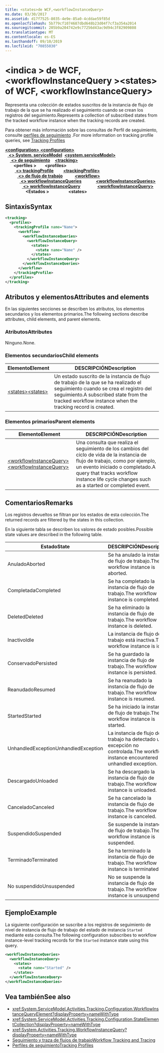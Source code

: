 ```yaml
---
title: <states>de WCF,<workflowInstanceQuery>
ms.date: 03/30/2017
ms.assetid: d17f7525-8035-4e9e-85a0-4cddae59f85d
ms.openlocfilehash: 5b779cf1074687dbd648b23d04f7cf3a354a2014
ms.sourcegitcommit: 205b9a204742e9c77256d43ac9d94c3f82909808
ms.translationtype: MT
ms.contentlocale: es-ES
ms.lasthandoff: 09/10/2019
ms.locfileid: "70855030"
---
```

# <a name="states-of-wcf-workflowinstancequery"></a><span data-ttu-id="6d284-102">\<indica > de WCF, \<workflowInstanceQuery ></span><span class="sxs-lookup"><span data-stu-id="6d284-102">\<states> of WCF, \<workflowInstanceQuery></span></span>

<span data-ttu-id="6d284-103">Representa una colección de estados suscritos de la instancia de flujo de trabajo de la que se ha realizado el seguimiento cuando se crean los registros del seguimiento.</span><span class="sxs-lookup"><span data-stu-id="6d284-103">Represents a collection of subscribed states from the tracked workflow instance when the tracking records are created.</span></span>  
  
<span data-ttu-id="6d284-104">Para obtener más información sobre las consultas de Perfil de seguimiento, consulte [perfiles de seguimiento](../../../windows-workflow-foundation/tracking-profiles.md) .</span><span class="sxs-lookup"><span data-stu-id="6d284-104">For more information on tracking profile queries, see [Tracking Profiles](../../../windows-workflow-foundation/tracking-profiles.md)</span></span>  
  
<span data-ttu-id="6d284-105">[ **\<configuration>** ](../configuration-element.md)</span><span class="sxs-lookup"><span data-stu-id="6d284-105">[**\<configuration>**](../configuration-element.md)</span></span>\
<span data-ttu-id="6d284-106">&nbsp;&nbsp;[ **\<> System. serviceModel**](system-servicemodel.md)</span><span class="sxs-lookup"><span data-stu-id="6d284-106">&nbsp;&nbsp;[**\<system.serviceModel>**](system-servicemodel.md)</span></span>\
<span data-ttu-id="6d284-107">&nbsp;&nbsp;&nbsp;&nbsp;[ **\<> de seguimiento**](tracking-of-wcf.md)</span><span class="sxs-lookup"><span data-stu-id="6d284-107">&nbsp;&nbsp;&nbsp;&nbsp;[**\<tracking>**](tracking-of-wcf.md)</span></span>\
<span data-ttu-id="6d284-108">&nbsp;&nbsp;&nbsp;&nbsp;&nbsp;&nbsp; **\<perfiles >** </span><span class="sxs-lookup"><span data-stu-id="6d284-108">&nbsp;&nbsp;&nbsp;&nbsp;&nbsp;&nbsp;**\<profiles>**</span></span>\
<span data-ttu-id="6d284-109">&nbsp;&nbsp;&nbsp;&nbsp;&nbsp;&nbsp;&nbsp;&nbsp;[ **\<> trackingProfile**](trackingprofile-of-wcf.md)</span><span class="sxs-lookup"><span data-stu-id="6d284-109">&nbsp;&nbsp;&nbsp;&nbsp;&nbsp;&nbsp;&nbsp;&nbsp;[**\<trackingProfile>**](trackingprofile-of-wcf.md)</span></span>\
<span data-ttu-id="6d284-110">&nbsp;&nbsp;&nbsp;&nbsp;&nbsp;&nbsp;&nbsp;&nbsp;&nbsp;&nbsp;[ **\<> de flujo de trabajo**](workflow-of-wcf.md)</span><span class="sxs-lookup"><span data-stu-id="6d284-110">&nbsp;&nbsp;&nbsp;&nbsp;&nbsp;&nbsp;&nbsp;&nbsp;&nbsp;&nbsp;[**\<workflow>**](workflow-of-wcf.md)</span></span>\
<span data-ttu-id="6d284-111">&nbsp;&nbsp;&nbsp;&nbsp;&nbsp;&nbsp;&nbsp;&nbsp;&nbsp;&nbsp;&nbsp;&nbsp;[ **\<> workflowInstanceQueries**](workflowinstancequeries-of-wcf.md)</span><span class="sxs-lookup"><span data-stu-id="6d284-111">&nbsp;&nbsp;&nbsp;&nbsp;&nbsp;&nbsp;&nbsp;&nbsp;&nbsp;&nbsp;&nbsp;&nbsp;[**\<workflowInstanceQueries>**](workflowinstancequeries-of-wcf.md)</span></span>\
<span data-ttu-id="6d284-112">&nbsp;&nbsp;&nbsp;&nbsp;&nbsp;&nbsp;&nbsp;&nbsp;&nbsp;&nbsp;&nbsp;&nbsp;&nbsp;&nbsp;[ **\<> workflowInstanceQuery**](workflowinstancequery-of-wcf.md)</span><span class="sxs-lookup"><span data-stu-id="6d284-112">&nbsp;&nbsp;&nbsp;&nbsp;&nbsp;&nbsp;&nbsp;&nbsp;&nbsp;&nbsp;&nbsp;&nbsp;&nbsp;&nbsp;[**\<workflowInstanceQuery>**](workflowinstancequery-of-wcf.md)</span></span>\
<span data-ttu-id="6d284-113">&nbsp;&nbsp;&nbsp;&nbsp;&nbsp;&nbsp;&nbsp;&nbsp;&nbsp;&nbsp;&nbsp;&nbsp;&nbsp;&nbsp;&nbsp;&nbsp; **\<Estados >**</span><span class="sxs-lookup"><span data-stu-id="6d284-113">&nbsp;&nbsp;&nbsp;&nbsp;&nbsp;&nbsp;&nbsp;&nbsp;&nbsp;&nbsp;&nbsp;&nbsp;&nbsp;&nbsp;&nbsp;&nbsp;**\<states>**</span></span>  
  
## <a name="syntax"></a><span data-ttu-id="6d284-114">Sintaxis</span><span class="sxs-lookup"><span data-stu-id="6d284-114">Syntax</span></span>  
  
```xml  
<tracking>
  <profiles>
    <trackingProfile name="Name">
      <workflow>
        <workflowInstanceQueries>
          <workflowInstanceQuery>
            <states>
              <state name="Name" />
            </states>
          </workflowInstanceQuery>
        </workflowInstanceQueries>
      </workflow>
    </trackingProfile>
  </profiles>
</tracking>
```  
  
## <a name="attributes-and-elements"></a><span data-ttu-id="6d284-115">Atributos y elementos</span><span class="sxs-lookup"><span data-stu-id="6d284-115">Attributes and elements</span></span>

<span data-ttu-id="6d284-116">En las siguientes secciones se describen los atributos, los elementos secundarios y los elementos primarios.</span><span class="sxs-lookup"><span data-stu-id="6d284-116">The following sections describe attributes, child elements, and parent elements.</span></span>  
  
### <a name="attributes"></a><span data-ttu-id="6d284-117">Atributos</span><span class="sxs-lookup"><span data-stu-id="6d284-117">Attributes</span></span>  

<span data-ttu-id="6d284-118">Ninguno.</span><span class="sxs-lookup"><span data-stu-id="6d284-118">None.</span></span>  
  
### <a name="child-elements"></a><span data-ttu-id="6d284-119">Elementos secundarios</span><span class="sxs-lookup"><span data-stu-id="6d284-119">Child elements</span></span>
  
|<span data-ttu-id="6d284-120">Elemento</span><span class="sxs-lookup"><span data-stu-id="6d284-120">Element</span></span>|<span data-ttu-id="6d284-121">DESCRIPCIÓN</span><span class="sxs-lookup"><span data-stu-id="6d284-121">Description</span></span>|  
|-------------|-----------------|  
|[<span data-ttu-id="6d284-122">\<states></span><span class="sxs-lookup"><span data-stu-id="6d284-122">\<states></span></span>](state-of-wcf-workflowinstancequery.md)|<span data-ttu-id="6d284-123">Un estado suscrito de la instancia de flujo de trabajo de la que se ha realizado el seguimiento cuando se crea el registro del seguimiento.</span><span class="sxs-lookup"><span data-stu-id="6d284-123">A subscribed state from the tracked workflow instance when the tracking record is created.</span></span>|  
  
### <a name="parent-elements"></a><span data-ttu-id="6d284-124">Elementos primarios</span><span class="sxs-lookup"><span data-stu-id="6d284-124">Parent elements</span></span>  
  
|<span data-ttu-id="6d284-125">Elemento</span><span class="sxs-lookup"><span data-stu-id="6d284-125">Element</span></span>|<span data-ttu-id="6d284-126">DESCRIPCIÓN</span><span class="sxs-lookup"><span data-stu-id="6d284-126">Description</span></span>|  
|-------------|-----------------|  
|[<span data-ttu-id="6d284-127">\<workflowInstanceQuery></span><span class="sxs-lookup"><span data-stu-id="6d284-127">\<workflowInstanceQuery></span></span>](../windows-workflow-foundation/workflowinstancequery.md)|<span data-ttu-id="6d284-128">Una consulta que realiza el seguimiento de los cambios del ciclo de vida de la instancia de flujo de trabajo, como por ejemplo, un evento iniciado o completado.</span><span class="sxs-lookup"><span data-stu-id="6d284-128">A query that tracks workflow instance life cycle changes such as a started or completed event.</span></span>|  
  
## <a name="remarks"></a><span data-ttu-id="6d284-129">Comentarios</span><span class="sxs-lookup"><span data-stu-id="6d284-129">Remarks</span></span>

<span data-ttu-id="6d284-130">Los registros devueltos se filtran por los estados de esta colección.</span><span class="sxs-lookup"><span data-stu-id="6d284-130">The returned records are filtered by the states in this collection.</span></span>  
  
<span data-ttu-id="6d284-131">En la siguiente tabla se describen los valores de estado posibles.</span><span class="sxs-lookup"><span data-stu-id="6d284-131">Possible state values are described in the following table.</span></span>  
  
|<span data-ttu-id="6d284-132">Estado</span><span class="sxs-lookup"><span data-stu-id="6d284-132">State</span></span>|<span data-ttu-id="6d284-133">DESCRIPCIÓN</span><span class="sxs-lookup"><span data-stu-id="6d284-133">Description</span></span>|  
|-----------|-----------------|  
|<span data-ttu-id="6d284-134">Anulado</span><span class="sxs-lookup"><span data-stu-id="6d284-134">Aborted</span></span>|<span data-ttu-id="6d284-135">Se ha anulado la instancia de flujo de trabajo.</span><span class="sxs-lookup"><span data-stu-id="6d284-135">The workflow instance is aborted.</span></span>|  
|<span data-ttu-id="6d284-136">Completada</span><span class="sxs-lookup"><span data-stu-id="6d284-136">Completed</span></span>|<span data-ttu-id="6d284-137">Se ha completado la instancia de flujo de trabajo.</span><span class="sxs-lookup"><span data-stu-id="6d284-137">The workflow instance is completed.</span></span>|  
|<span data-ttu-id="6d284-138">Deleted</span><span class="sxs-lookup"><span data-stu-id="6d284-138">Deleted</span></span>|<span data-ttu-id="6d284-139">Se ha eliminado la instancia de flujo de trabajo.</span><span class="sxs-lookup"><span data-stu-id="6d284-139">The workflow instance is deleted.</span></span>|  
|<span data-ttu-id="6d284-140">Inactivo</span><span class="sxs-lookup"><span data-stu-id="6d284-140">Idle</span></span>|<span data-ttu-id="6d284-141">La instancia de flujo de trabajo está inactiva.</span><span class="sxs-lookup"><span data-stu-id="6d284-141">The workflow instance is idle.</span></span>|  
|<span data-ttu-id="6d284-142">Conservado</span><span class="sxs-lookup"><span data-stu-id="6d284-142">Persisted</span></span>|<span data-ttu-id="6d284-143">Se ha guardado la instancia de flujo de trabajo.</span><span class="sxs-lookup"><span data-stu-id="6d284-143">The workflow instance is persisted.</span></span>|  
|<span data-ttu-id="6d284-144">Reanudado</span><span class="sxs-lookup"><span data-stu-id="6d284-144">Resumed</span></span>|<span data-ttu-id="6d284-145">Se ha reanudado la instancia de flujo de trabajo.</span><span class="sxs-lookup"><span data-stu-id="6d284-145">The workflow instance is resumed.</span></span>|  
|<span data-ttu-id="6d284-146">Started</span><span class="sxs-lookup"><span data-stu-id="6d284-146">Started</span></span>|<span data-ttu-id="6d284-147">Se ha iniciado la instancia de flujo de trabajo.</span><span class="sxs-lookup"><span data-stu-id="6d284-147">The workflow instance is started.</span></span>|  
|<span data-ttu-id="6d284-148">UnhandledException</span><span class="sxs-lookup"><span data-stu-id="6d284-148">UnhandledException</span></span>|<span data-ttu-id="6d284-149">La instancia de flujo de trabajo ha detectado una excepción no controlada.</span><span class="sxs-lookup"><span data-stu-id="6d284-149">The workflow instance encountered an unhandled exception.</span></span>|  
|<span data-ttu-id="6d284-150">Descargado</span><span class="sxs-lookup"><span data-stu-id="6d284-150">Unloaded</span></span>|<span data-ttu-id="6d284-151">Se ha descargado la instancia de flujo de trabajo.</span><span class="sxs-lookup"><span data-stu-id="6d284-151">The workflow instance is unloaded.</span></span>|  
|<span data-ttu-id="6d284-152">Cancelado</span><span class="sxs-lookup"><span data-stu-id="6d284-152">Canceled</span></span>|<span data-ttu-id="6d284-153">Se ha cancelado la instancia de flujo de trabajo.</span><span class="sxs-lookup"><span data-stu-id="6d284-153">The workflow instance is canceled.</span></span>|  
|<span data-ttu-id="6d284-154">Suspendido</span><span class="sxs-lookup"><span data-stu-id="6d284-154">Suspended</span></span>|<span data-ttu-id="6d284-155">Se suspende la instancia de flujo de trabajo.</span><span class="sxs-lookup"><span data-stu-id="6d284-155">The workflow instance is suspended.</span></span>|  
|<span data-ttu-id="6d284-156">Terminado</span><span class="sxs-lookup"><span data-stu-id="6d284-156">Terminated</span></span>|<span data-ttu-id="6d284-157">Se ha terminado la instancia de flujo de trabajo.</span><span class="sxs-lookup"><span data-stu-id="6d284-157">The workflow instance is terminated.</span></span>|  
|<span data-ttu-id="6d284-158">No suspendido</span><span class="sxs-lookup"><span data-stu-id="6d284-158">Unsuspended</span></span>|<span data-ttu-id="6d284-159">No se suspende la instancia de flujo de trabajo.</span><span class="sxs-lookup"><span data-stu-id="6d284-159">The workflow instance is unsuspended.</span></span>|  
  
## <a name="example"></a><span data-ttu-id="6d284-160">Ejemplo</span><span class="sxs-lookup"><span data-stu-id="6d284-160">Example</span></span>

<span data-ttu-id="6d284-161">La siguiente configuración se suscribe a los registros de seguimiento de nivel de instancia de flujo de trabajo del estado de instancia `Started` mediante esta consulta.</span><span class="sxs-lookup"><span data-stu-id="6d284-161">The following configuration subscribes to workflow instance-level tracking records for the `Started` instance state using this query.</span></span>  
  
```xml  
<workflowInstanceQueries>
  <workflowInstanceQuery>
    <states>
      <state name="Started" />
    </states>
  </workflowInstanceQuery>
</workflowInstanceQueries>
```  
  
## <a name="see-also"></a><span data-ttu-id="6d284-162">Vea también</span><span class="sxs-lookup"><span data-stu-id="6d284-162">See also</span></span>

- <xref:System.ServiceModel.Activities.Tracking.Configuration.WorkflowInstanceQueryElement?displayProperty=nameWithType>
- <xref:System.ServiceModel.Activities.Tracking.Configuration.StateElementCollection?displayProperty=nameWithType>
- <xref:System.Activities.Tracking.WorkflowInstanceQuery?displayProperty=nameWithType>
- [<span data-ttu-id="6d284-163">Seguimiento y traza de flujos de trabajo</span><span class="sxs-lookup"><span data-stu-id="6d284-163">Workflow Tracking and Tracing</span></span>](../../../windows-workflow-foundation/workflow-tracking-and-tracing.md)
- [<span data-ttu-id="6d284-164">Perfiles de seguimiento</span><span class="sxs-lookup"><span data-stu-id="6d284-164">Tracking Profiles</span></span>](../../../windows-workflow-foundation/tracking-profiles.md)
